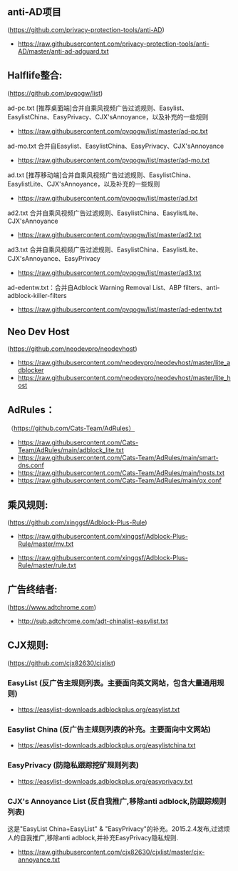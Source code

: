
## anti-AD项目 
(https://github.com/privacy-protection-tools/anti-AD)

 + https://raw.githubusercontent.com/privacy-protection-tools/anti-AD/master/anti-ad-adguard.txt


## Halflife整合:
(https://github.com/pvqogw/list)

ad-pc.txt [推荐桌面端]合并自乘风视频广告过滤规则、Easylist、EasylistChina、EasyPrivacy、CJX'sAnnoyance，以及补充的一些规则
+ https://raw.githubusercontent.com/pvqogw/list/master/ad-pc.txt

ad-mo.txt 合并自Easylist、EasylistChina、EasyPrivacy、CJX'sAnnoyance
+ https://raw.githubusercontent.com/pvqogw/list/master/ad-mo.txt

ad.txt [推荐移动端]合并自乘风视频广告过滤规则、EasylistChina、EasylistLite、CJX'sAnnoyance，以及补充的一些规则
+ https://raw.githubusercontent.com/pvqogw/list/master/ad.txt

ad2.txt 合并自乘风视频广告过滤规则、EasylistChina、EasylistLite、CJX'sAnnoyance
+ https://raw.githubusercontent.com/pvqogw/list/master/ad2.txt

ad3.txt 合并自乘风视频广告过滤规则、EasylistChina、EasylistLite、CJX'sAnnoyance、EasyPrivacy
+ https://raw.githubusercontent.com/pvqogw/list/master/ad3.txt

ad-edentw.txt：合并自Adblock Warning Removal List、ABP filters、anti-adblock-killer-filters
+ https://raw.githubusercontent.com/pvqogw/list/master/ad-edentw.txt



## Neo Dev Host 
(https://github.com/neodevpro/neodevhost)

+ https://raw.githubusercontent.com/neodevpro/neodevhost/master/lite_adblocker
+ https://raw.githubusercontent.com/neodevpro/neodevhost/master/lite_host

## AdRules：
（https://github.com/Cats-Team/AdRules）
+ https://raw.githubusercontent.com/Cats-Team/AdRules/main/adblock_lite.txt
+ https://raw.githubusercontent.com/Cats-Team/AdRules/main/smart-dns.conf
+ https://raw.githubusercontent.com/Cats-Team/AdRules/main/hosts.txt
+ https://raw.githubusercontent.com/Cats-Team/AdRules/main/qx.conf


## 乘风规则:
(https://github.com/xinggsf/Adblock-Plus-Rule) 

+ https://raw.githubusercontent.com/xinggsf/Adblock-Plus-Rule/master/mv.txt

+ https://raw.githubusercontent.com/xinggsf/Adblock-Plus-Rule/master/rule.txt


## 广告终结者:
(https://www.adtchrome.com)

+ http://sub.adtchrome.com/adt-chinalist-easylist.txt


## CJX规则: 
(https://github.com/cjx82630/cjxlist) 

### EasyList (反广告主规则列表。主要面向英文网站，包含大量通用规则)

+ https://easylist-downloads.adblockplus.org/easylist.txt

### Easylist China (反广告主规则列表的补充。主要面向中文网站)

+ https://easylist-downloads.adblockplus.org/easylistchina.txt

### EasyPrivacy (防隐私跟踪挖矿规则列表)

+ https://easylist-downloads.adblockplus.org/easyprivacy.txt

### CJX's Annoyance List (反自我推广,移除anti adblock,防跟踪规则列表)
这是"EasyList China+EasyList" & "EasyPrivacy"的补充。2015.2.4发布,过滤烦人的自我推广,移除anti adblock,并补充EasyPrivacy隐私规则.

+ https://raw.githubusercontent.com/cjx82630/cjxlist/master/cjx-annoyance.txt

